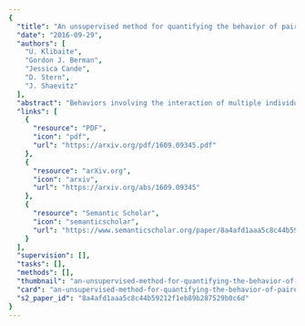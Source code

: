 ```yaml
---
{
  "title": "An unsupervised method for quantifying the behavior of paired animals.",
  "date": "2016-09-29",
  "authors": [
    "U. Klibaite",
    "Gordon J. Berman",
    "Jessica Cande",
    "D. Stern",
    "J. Shaevitz"
  ],
  "abstract": "Behaviors involving the interaction of multiple individuals are complex and frequently crucial for an animal's survival. These interactions, ranging across sensory modalities, length scales, and time scales, are often subtle and difficult to characterize. Contextual effects on the frequency of behaviors become even more difficult to quantify when physical interaction between animals interferes with conventional data analysis, e.g. due to visual occlusion. We introduce a method for quantifying behavior in fruit fly interaction that combines high-throughput video acquisition and tracking of individuals with recent unsupervised methods for capturing an animal's entire behavioral repertoire. We find behavioral differences between solitary flies and those paired with an individual of the opposite sex, identifying specific behaviors that are affected by social and spatial context. Our pipeline allows for a comprehensive description of the interaction between two individuals using unsupervised machine learning methods, and will be used to answer questions about the depth of complexity and variance in fruit fly courtship.",
  "links": [
    {
      "resource": "PDF",
      "icon": "pdf",
      "url": "https://arxiv.org/pdf/1609.09345.pdf"
    },
    {
      "resource": "arXiv.org",
      "icon": "arxiv",
      "url": "https://arxiv.org/abs/1609.09345"
    },
    {
      "resource": "Semantic Scholar",
      "icon": "semanticscholar",
      "url": "https://www.semanticscholar.org/paper/8a4afd1aaa5c8c44b59212f1eb89b287529b0c6d"
    }
  ],
  "supervision": [],
  "tasks": [],
  "methods": [],
  "thumbnail": "an-unsupervised-method-for-quantifying-the-behavior-of-paired-animals-thumb.jpg",
  "card": "an-unsupervised-method-for-quantifying-the-behavior-of-paired-animals-card.jpg",
  "s2_paper_id": "8a4afd1aaa5c8c44b59212f1eb89b287529b0c6d"
}
---
```


